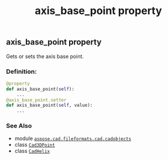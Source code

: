 ﻿---
title: axis_base_point property
second_title: Aspose.CAD for Python via .NET API References
description: 
type: docs
weight: 100
url: /python-net/aspose.cad.fileformats.cad.cadobjects/cadhelix/axis_base_point/
is_root: false
---

## axis_base_point property


Gets or sets the axis base point.
### Definition:
```python
@property
def axis_base_point(self):
    ...
@axis_base_point.setter
def axis_base_point(self, value):
    ...
```

### See Also
* module [`aspose.cad.fileformats.cad.cadobjects`](../../)
* class [`Cad3DPoint`](/cad/python-net/aspose.cad.fileformats.cad.cadobjects/cad3dpoint)
* class [`CadHelix`](/cad/python-net/aspose.cad.fileformats.cad.cadobjects/cadhelix)
